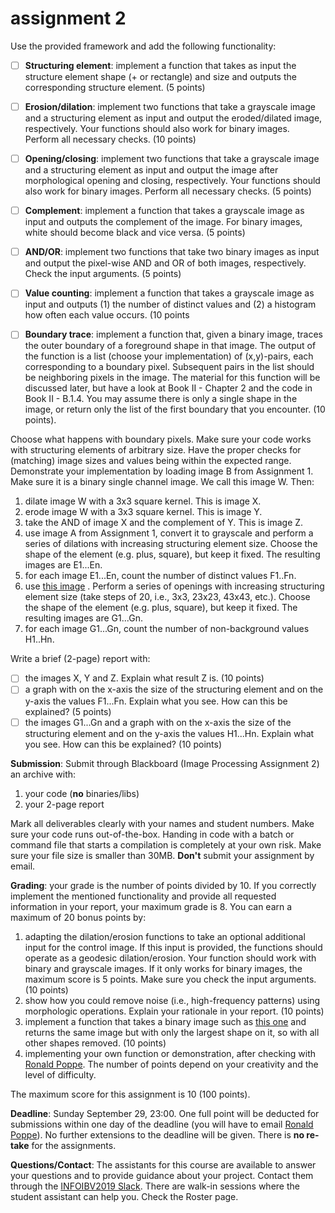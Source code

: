 # assignment 2

Use the provided framework and add the following functionality:

- [ ] **Structuring element**: implement a function that takes as input the structure element shape (+ or rectangle) and size and outputs the corresponding structure element. (5 points)

- [ ] **Erosion/dilation**: implement two functions that take a grayscale image and a structuring element as input and output the eroded/dilated image, respectively. Your functions should also work for binary images. Perform all necessary checks. (10 points)
- [ ] **Opening/closing**: implement two functions that take a grayscale image and a structuring element as input and output the image after morphological opening and closing, respectively. Your functions should also work for binary images. Perform all necessary checks. (5 points)
- [ ] **Complement**: implement a function that takes a grayscale image as input and outputs the complement of the image. For binary images, white should become black and vice versa. (5 points)
- [ ] **AND/OR**: implement two functions that take two binary images as input and output the pixel-wise AND and OR of both images, respectively. Check the input arguments. (5 points)
- [ ] **Value counting**: implement a function that takes a grayscale image as input and outputs (1) the number of distinct values and (2) a histogram how often each value occurs. (10 points
- [ ] **Boundary trace**: implement a function that, given a binary image, traces the outer boundary of a foreground shape in that image. The output of the function is a list (choose your implementation) of (x,y)-pairs, each corresponding to a boundary pixel. Subsequent pairs in the list should be neighboring pixels in the image. The material for this function will be discussed later, but have a look at Book II - Chapter 2 and the code in Book II - B.1.4. You may assume there is only a single shape in the image, or return only the list of the first boundary that you encounter. (10 points).

Choose what happens with boundary pixels. Make sure your code works with structuring elements of arbitrary size. Have the proper checks for (matching) image sizes and values being within the expected range. Demonstrate your implementation by loading image B from Assignment 1. Make sure it is a binary single channel image. We call this image W. Then:

1. dilate image W with a 3x3 square kernel. This is image X.
2. erode image W with a 3x3 square kernel. This is image Y.
3. take the AND of image X and the complement of Y. This is image Z.
4. use image A from Assignment 1, convert it to grayscale and perform a series of dilations with increasing structuring element size. Choose the shape of the element (e.g. plus, square), but keep it fixed. The resulting images are E1...En.
5. for each image E1...En, count the number of distinct values F1..Fn.
6. use [this image](https://uu.blackboard.com/bbcswebdav/pid-3292336-dt-content-rid-29187500_2/xid-29187500_2) . Perform a series of openings with increasing structuring element size (take steps of 20, i.e., 3x3, 23x23, 43x43, etc.). Choose the shape of the element (e.g. plus, square), but keep it fixed. The resulting images are G1...Gn.
7. for each image G1...Gn, count the number of non-background values H1..Hn.

Write a brief (2-page) report with:

- [ ] the images X, Y and Z. Explain what result Z is. (10 points)
- [ ] a graph with on the x-axis the size of the structuring element and on the y-axis the values F1...Fn. Explain what you see. How can this be explained? (5 points)
- [ ] the images G1...Gn and a graph with on the x-axis the size of the structuring element and on the y-axis the values H1...Hn. Explain what you see. How can this be explained? (10 points) 

**Submission**: Submit through Blackboard (Image Processing Assignment 2) an archive with:

1. your code (**no** binaries/libs)
2. your 2-page report

Mark all deliverables clearly with your names and student numbers. Make sure your code runs out-of-the-box. Handing in code with a batch or command file that starts a compilation is completely at your own risk. Make sure your file size is smaller than 30MB. **Don't** submit your assignment by email.

**Grading**: your grade is the number of points divided by 10. If you correctly implement the mentioned functionality and provide all requested information in your report, your maximum grade is 8. You can earn a maximum of 20 bonus points by:

1. adapting the dilation/erosion functions to take an optional additional input for the control image. If this input is provided, the functions should operate as a geodesic dilation/erosion. Your function should work with binary and grayscale images. If it only works for binary images, the maximum score is 5 points. Make sure you check the input arguments. (10 points)
2. show how you could remove noise (i.e., high-frequency patterns) using morphologic operations. Explain your rationale in your report. (10 points)
3. implement a function that takes a binary image such as [this one](https://uu.blackboard.com/bbcswebdav/pid-3292336-dt-content-rid-29187500_2/xid-29187500_2)  and returns the same image but with only the largest shape on it, so with all other shapes removed. (10 points)
4. implementing your own function or demonstration, after checking with [Ronald Poppe](mailto:r.w.poppe@uu.nl). The number of points depend on your creativity and the level of difficulty.

The maximum score for this assignment is 10 (100 points).

**Deadline**: Sunday September 29, 23:00. One full point will be deducted for submissions within one day of the deadline (you will have to email [Ronald Poppe](mailto:r.w.poppe@uu.nl)). No further extensions to the deadline will be given. There is **no re-take** for the assignments.

**Questions/Contact**: The assistants for this course are available to answer your questions and to provide guidance about your project. Contact them through the [INFOIBV2019 Slack](http://infoibv2019.slack.com/). There are walk-in sessions where the student assistant can help you. Check the Roster page.


  